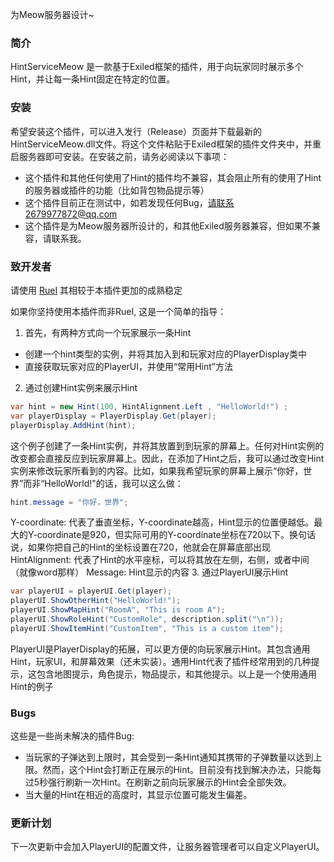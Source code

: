 为Meow服务器设计~
### 简介
HintServiceMeow 是一款基于Exiled框架的插件，用于向玩家同时展示多个Hint，并让每一条Hint固定在特定的位置。

### 安装
希望安装这个插件，可以进入发行（Release）页面并下载最新的HintServiceMeow.dll文件。将这个文件粘贴于Exiled框架的插件文件夹中，并重启服务器即可安装。在安装之前，请务必阅读以下事项：
- 这个插件和其他任何使用了Hint的插件均不兼容，其会阻止所有的使用了Hint的服务器或插件的功能（比如背包物品提示等）
- 这个插件目前正在测试中，如若发现任何Bug，请联系2679977872@qq.com
- 这个插件是为Meow服务器所设计的，和其他Exiled服务器兼容，但如果不兼容，请联系我。

### 致开发者
请使用 [RueI](https://github.com/Ruemena/RueI) 其相较于本插件更加的成熟稳定

如果你坚持使用本插件而非RueI, 这是一个简单的指导：
1. 首先，有两种方式向一个玩家展示一条Hint
- 创建一个hint类型的实例，并将其加入到和玩家对应的PlayerDisplay类中
- 直接获取玩家对应的PlayerUI，并使用“常用Hint”方法
2. 通过创建Hint实例来展示Hint
```csharp
var hint = new Hint(100, HintAlignment.Left , "HelloWorld!") ;
var playerDisplay = PlayerDisplay.Get(player);
playerDisplay.AddHint(hint);
 ```
这个例子创建了一条Hint实例，并将其放置到到玩家的屏幕上。任何对Hint实例的改变都会直接反应到玩家屏幕上。因此，在添加了Hint之后，我可以通过改变Hint实例来修改玩家所看到的内容。比如，如果我希望玩家的屏幕上展示“你好，世界”而非“HelloWorld!"的话，我可以这么做：
```csharp
hint.message = "你好，世界";
```
Y-coordinate: 代表了垂直坐标，Y-coordinate越高，Hint显示的位置便越低。最大的Y-coordinate是920，但实际可用的Y-coordinate坐标在720以下。换句话说，如果你把自己的Hint的坐标设置在720，他就会在屏幕底部出现
HintAlignment: 代表了Hint的水平座标，可以将其放在左侧，右侧，或者中间（就像word那样）
Message: Hint显示的内容
3. 通过PlayerUI展示Hint
```csharp
var playerUI = playerUI.Get(player);
playerUI.ShowOtherHint("HelloWorld!");
playerUI.ShowMapHint("RoomA", "This is room A");
playerUI.ShowRoleHint("CustomRole", description.split("\n"));
playerUI.ShowItemHint("CustomItem", "This is a custom item");
```
PlayerUI是PlayerDisplay的拓展，可以更方便的向玩家展示Hint。其包含通用Hint，玩家UI，和屏幕效果（还未实装）。通用Hint代表了插件经常用到的几种提示，这包含地图提示，角色提示，物品提示，和其他提示。以上是一个使用通用Hint的例子
### Bugs
这些是一些尚未解决的插件Bug:
- 当玩家的子弹达到上限时，其会受到一条Hint通知其携带的子弹数量以达到上限。然而，这个Hint会打断正在展示的Hint。目前没有找到解决办法，只能每过5秒强行刷新一次Hint。在刷新之前向玩家展示的Hint会全部失效。
- 当大量的Hint在相近的高度时，其显示位置可能发生偏差。
### 更新计划
下一次更新中会加入PlayerUI的配置文件，让服务器管理者可以自定义PlayerUI。
